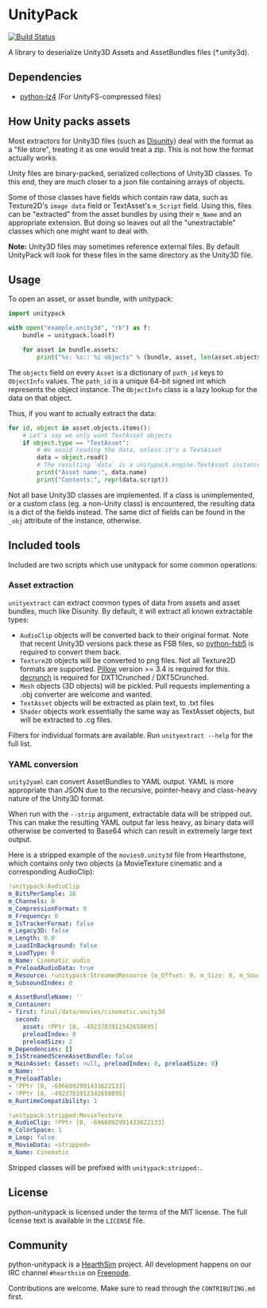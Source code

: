 # UnityPack
[![Build Status](https://api.travis-ci.org/HearthSim/UnityPack.svg?branch=master)](https://travis-ci.org/HearthSim/UnityPack)

A library to deserialize Unity3D Assets and AssetBundles files (*.unity3d).

## Dependencies

* [python-lz4](https://github.com/python-lz4/python-lz4) (For UnityFS-compressed files)


## How Unity packs assets

Most extractors for Unity3D files (such as [Disunity](https://github.com/ata4/disunity))
deal with the format as a "file store", treating it as one would treat a zip. This is
not how the format actually works.

Unity files are binary-packed, serialized collections of Unity3D classes. To this end,
they are much closer to a json file containing arrays of objects.

Some of those classes have fields which contain raw data, such as Texture2D's `image data`
field or TextAsset's `m_Script` field. Using this, files can be "extracted" from the asset
bundles by using their `m_Name` and an appropriate extension. But doing so leaves out all
the "unextractable" classes which one might want to deal with.

**Note:** Unity3D files may sometimes reference external files. By default UnityPack will
look for these files in the same directory as the Unity3D file.


## Usage

To open an asset, or asset bundle, with unitypack:

```py
import unitypack

with open("example.unity3d", "rb") as f:
	bundle = unitypack.load(f)

	for asset in bundle.assets:
		print("%s: %s:: %i objects" % (bundle, asset, len(asset.objects)))
```

The `objects` field on every `Asset` is a dictionary of `path_id` keys to `ObjectInfo`
values. The `path_id` is a unique 64-bit signed int which represents the object instance.
The `ObjectInfo` class is a lazy lookup for the data on that object.

Thus, if you want to actually extract the data:

```py
for id, object in asset.objects.items():
	# Let's say we only want TextAsset objects
	if object.type == "TextAsset":
		# We avoid reading the data, unless it's a TextAsset
		data = object.read()
		# The resulting `data` is a unitypack.engine.TextAsset instance
		print("Asset name:", data.name)
		print("Contents:", repr(data.script))
```

Not all base Unity3D classes are implemented. If a class is unimplemented, or a custom class
(eg. a non-Unity class) is encountered, the resulting data is a dict of the fields instead.
The same dict of fields can be found in the `_obj` attribute of the instance, otherwise.


## Included tools

Included are two scripts which use unitypack for some common operations:


### Asset extraction

`unityextract` can extract common types of data from assets and asset bundles, much like Disunity.
By default, it will extract all known extractable types:

* `AudioClip` objects will be converted back to their original format. Note that recent Unity3D
  versions pack these as FSB files, so [python-fsb5](https://github.com/hearthsim/python-fsb5)
  is required to convert them back.
* `Texture2D` objects will be converted to png files. Not all Texture2D formats are supported.
  [Pillow](https://github.com/python-pillow/Pillow) version >= 3.4 is required for this.
  [decrunch](https://github.com/HearthSim/decrunch) is required for DXT1Crunched / DXT5Crunched.
* `Mesh` objects (3D objects) will be pickled. Pull requests implementing a .obj converter are
  welcome and wanted.
* `TextAsset` objects will be extracted as plain text, to .txt files
* `Shader` objects work essentially the same way as TextAsset objects, but will be extracted to
  .cg files.

Filters for individual formats are available. Run `unityextract --help` for the full list.


### YAML conversion

`unity2yaml` can convert AssetBundles to YAML output. YAML is more appropriate than JSON
due to the recursive, pointer-heavy and class-heavy nature of the Unity3D format.

When run with the `--strip` argument, extractable data will be stripped out. This can make the
resulting YAML output far less heavy, as binary data will otherwise be converted to Base64 which
can result in extremely large text output.

Here is a stripped example of the `movies0.unity3d` file from Hearthstone, which contains only
two objects (a MovieTexture cinematic and a corresponding AudioClip):

```yaml
!unitypack:AudioClip
m_BitsPerSample: 16
m_Channels: 0
m_CompressionFormat: 0
m_Frequency: 0
m_IsTrackerFormat: false
m_Legacy3D: false
m_Length: 0.0
m_LoadInBackground: false
m_LoadType: 0
m_Name: Cinematic audio
m_PreloadAudioData: true
m_Resource: !unitypack:StreamedResource {m_Offset: 0, m_Size: 0, m_Source: ''}
m_SubsoundIndex: 0

m_AssetBundleName: ''
m_Container:
- first: final/data/movies/cinematic.unity3d
  second:
    asset: !PPtr [0, -4923783912342650895]
    preloadIndex: 0
    preloadSize: 2
m_Dependencies: []
m_IsStreamedSceneAssetBundle: false
m_MainAsset: {asset: null, preloadIndex: 0, preloadSize: 0}
m_Name: ''
m_PreloadTable:
- !PPtr [0, -6966092991433622133]
- !PPtr [0, -4923783912342650895]
m_RuntimeCompatibility: 1

!unitypack:stripped:MovieTexture
m_AudioClip: !PPtr [0, -6966092991433622133]
m_ColorSpace: 1
m_Loop: false
m_MovieData: <stripped>
m_Name: Cinematic
```

Stripped classes will be prefixed with `unitypack:stripped:`.


## License

python-unitypack is licensed under the terms of the MIT license.
The full license text is available in the `LICENSE` file.


## Community

python-unitypack is a [HearthSim](http://hearthsim.info) project. All development
happens on our IRC channel `#hearthsim` on [Freenode](https://freenode.net).

Contributions are welcome. Make sure to read through the `CONTRIBUTING.md` first.
